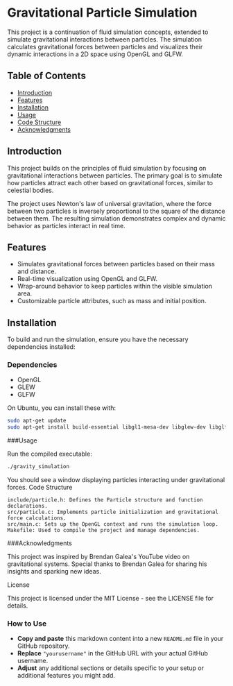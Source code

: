 # Gravitational Particle Simulation

This project is a continuation of fluid simulation concepts, extended to simulate gravitational interactions between particles. The simulation calculates gravitational forces between particles and visualizes their dynamic interactions in a 2D space using OpenGL and GLFW.

## Table of Contents

- [Introduction](#introduction)
- [Features](#features)
- [Installation](#installation)
- [Usage](#usage)
- [Code Structure](#code-structure)
- [Acknowledgments](#acknowledgments)

## Introduction

This project builds on the principles of fluid simulation by focusing on gravitational interactions between particles. The primary goal is to simulate how particles attract each other based on gravitational forces, similar to celestial bodies.

The project uses Newton's law of universal gravitation, where the force between two particles is inversely proportional to the square of the distance between them. The resulting simulation demonstrates complex and dynamic behavior as particles interact in real time.

## Features

- Simulates gravitational forces between particles based on their mass and distance.
- Real-time visualization using OpenGL and GLFW.
- Wrap-around behavior to keep particles within the visible simulation area.
- Customizable particle attributes, such as mass and initial position.

## Installation

To build and run the simulation, ensure you have the necessary dependencies installed:

### Dependencies

- OpenGL
- GLEW
- GLFW

On Ubuntu, you can install these with:

```bash
sudo apt-get update
sudo apt-get install build-essential libgl1-mesa-dev libglew-dev libglfw3-dev
```

###Usage

Run the compiled executable:

```bash
./gravity_simulation
```
You should see a window displaying particles interacting under gravitational forces.
Code Structure

    include/particle.h: Defines the Particle structure and function declarations.
    src/particle.c: Implements particle initialization and gravitational force calculations.
    src/main.c: Sets up the OpenGL context and runs the simulation loop.
    Makefile: Used to compile the project and manage dependencies.

###Acknowledgments

This project was inspired by Brendan Galea's YouTube video on gravitational systems. Special thanks to Brendan Galea for sharing his insights and sparking new ideas.

License

This project is licensed under the MIT License - see the LICENSE file for details.

### How to Use

- **Copy and paste** this markdown content into a new `README.md` file in your GitHub repository.
- **Replace** `"yourusername"` in the GitHub URL with your actual GitHub username.
- **Adjust** any additional sections or details specific to your setup or additional features you might add.

